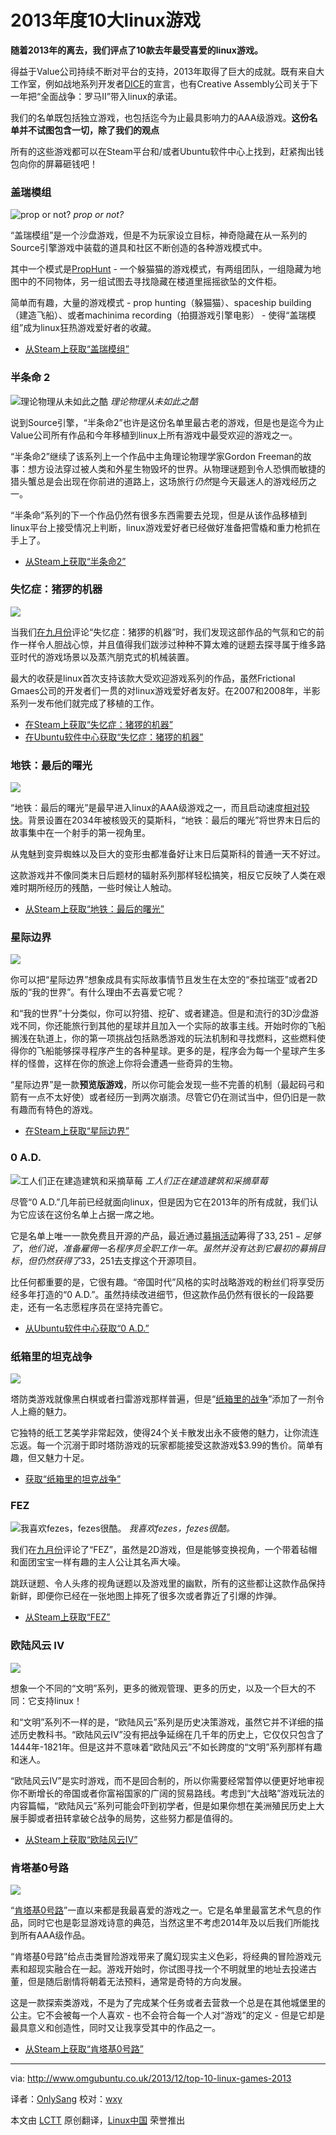 2013年度10大linux游戏
================================================================================

**随着2013年的离去，我们评点了10款去年最受喜爱的linux游戏。**

得益于Value公司持续不断对平台的支持，2013年取得了巨大的成就。既有来自大工作室，例如战地系列开发者[DICE][1]的宣言，也有Creative Assembly公司关于下一年把“全面战争：罗马II”带入linux的承诺。

我们的名单既包括独立游戏，也包括迄今为止最具影响力的AAA级游戏。**这份名单并不试图包含一切，除了我们的观点**

所有的这些游戏都可以在Steam平台和/或者Ubuntu软件中心上找到，赶紧掏出钱包向你的屏幕砸钱吧！

### 盖瑞模组 ###

![prop or not?](http://www.omgubuntu.co.uk/wp-content/uploads/2013/12/garrysmod-prophunt.jpg)
*prop or not?*

“盖瑞模组”是一个沙盘游戏，但是不为玩家设立目标，神奇隐藏在从一系列的Source引擎游戏中装载的道具和社区不断创造的各种游戏模式中。

其中一个模式是[PropHunt][3] - 一个躲猫猫的游戏模式，有两组团队，一组隐藏为地图中的不同物体，另一组试图去寻找隐藏在楼道里摇摇欲坠的文件柜。

简单而有趣，大量的游戏模式 - prop hunting（躲猫猫）、spaceship building（建造飞船）、或者machinima recording（拍摄游戏引擎电影） - 使得“盖瑞模组”成为linux狂热游戏爱好者的收藏。

- [从Steam上获取“盖瑞模组”][4]

### 半条命 2 ###

![理论物理从未如此之酷](http://www.omgubuntu.co.uk/wp-content/uploads/2013/05/halflife.jpg)
*理论物理从未如此之酷*

说到Source引擎，“半条命2”也许是这份名单里最古老的游戏，但是也是迄今为止Value公司所有作品和今年移植到linux上所有游戏中最受欢迎的游戏之一。

“半条命2”继续了该系列上一个作品中主角理论物理学家Gordon Freeman的故事：想方设法穿过被人类和外星生物毁坏的世界。从物理谜题到令人恐惧而敏捷的猎头蟹总是会出现在你前进的道路上，这场旅行*仍然*是今天最迷人的游戏经历之一。

“半条命”系列的下一个作品仍然有很多东西需要去兑现，但是从该作品移植到linux平台上接受情况上判断，linux游戏爱好者已经做好准备把雪橇和重力枪抓在手上了。

- [从Steam上获取“半条命2”][5]

### 失忆症：猪猡的机器  ###

![](http://www.omgubuntu.co.uk/wp-content/uploads/2013/09/amnesia-machine-for-pigs.jpg)

当我们[在九月份][6]评论“失忆症：猪猡的机器”时，我们发现这部作品的气氛和它的前作一样令人胆战心惊，并且值得我们跋涉过种种不算太难的谜题去探寻属于维多路亚时代的游戏场景以及蒸汽朋克式的机械装置。

最大的收获是linux首次支持该款大受欢迎游戏系列的作品，虽然Frictional Gmaes公司的开发者们一贯的对linux游戏爱好者友好。在2007和2008年，半影系列一发布他们就完成了移植的工作。

- [在Steam上获取“失忆症：猪猡的机器”][7]
- [在Ubuntu软件中心获取“失忆症：猪猡的机器”][8]

### 地铁：最后的曙光  ###

![](http://www.omgubuntu.co.uk/wp-content/uploads/2013/12/metro-lastlight-750x294.png)

“地铁：最后的曙光”是最早进入linux的AAA级游戏之一，而且启动速度[相对较快][9]。背景设置在2034年被核毁灭的莫斯科，“地铁：最后的曙光”将世界末日后的故事集中在一个射手的第一视角里。

从鬼魅到变异蜘蛛以及巨大的变形虫都准备好让末日后莫斯科的普通一天不好过。

这款游戏并不像同类末日后题材的辐射系列那样轻松搞笑，相反它反映了人类在艰难时期所经历的残酷，一些时候让人触动。

- [从Steam上获取“地铁：最后的曙光”][10]

### 星际边界 ###

![](http://www.omgubuntu.co.uk/wp-content/uploads/2013/12/starbound.jpg)

你可以把“星际边界”想象成具有实际故事情节且发生在太空的“泰拉瑞亚”或者2D版的“我的世界”。有什么理由不去喜爱它呢？

和“我的世界”十分类似，你可以狩猎、挖矿、或者建造。但是和流行的3D沙盘游戏不同，你还能旅行到其他的星球并且加入一个实际的故事主线。开始时你的飞船搁浅在轨道上，你的第一项挑战包括熟悉游戏的玩法机制和寻找燃料，这些燃料使得你的飞船能够探寻程序产生的各种星球。更多的是，程序会为每一个星球产生多样的怪兽，这样在你的旅途上你将会遭遇一些奇异的生物。

“星际边界”是一款**预览版游戏**，所以你可能会发现一些不完善的机制（最起码弓和箭有一点不太好使）或者经历一到两次崩溃。尽管它仍在测试当中，但仍旧是一款有趣而有特色的游戏。

- [在Steam上获取“星际边界”][11]

### 0 A.D. ###

![工人们正在建造建筑和采摘草莓](http://www.omgubuntu.co.uk/wp-content/uploads/2013/09/0ad_buildings.jpg)
*工人们正在建造建筑和采摘草莓*

尽管“0 A.D.”几年前已经就面向linux，但是因为它在2013年的所有成就，我们认为它应该在这份名单上占据一席之地。

它是名单上唯一一款免费且开源的产品，最近通过[募捐活动][12]筹得了$33,251 - 足够了，他们说，准备雇佣一名程序员全职工作一年。虽然并没有达到它最初的募捐目标，但仍然获得了$33，251去支撑这个开源项目。

比任何都重要的是，它很有趣。“帝国时代”风格的实时战略游戏的粉丝们将享受历经多年打造的“0 A.D.”。虽然持续改进细节，但这款作品仍然有很长的一段路要走，还有一名志愿程序员在坚持完善它。

- [从Ubuntu软件中心获取“0 A.D.”][13]

### 纸箱里的坦克战争  ###

![](http://www.omgubuntu.co.uk/wp-content/uploads/2013/12/papertanks.jpg)

塔防类游戏就像黑白棋或者扫雷游戏那样普遍，但是“[纸箱里的战争][14]”添加了一剂令人上瘾的魅力。

它独特的纸工艺美学非常起效，使得24个关卡散发出永不疲倦的魅力，让你流连忘返。每一个沉溺于即时塔防游戏的玩家都能接受这款游戏$3.99的售价。简单有趣，但又魅力十足。

- [获取“纸箱里的坦克战争”][15]

### FEZ ###

![我喜欢fezes，fezes很酷。](http://www.omgubuntu.co.uk/wp-content/uploads/2013/09/fez-closeup-300x204.png)
*我喜欢fezes，fezes很酷。*

我们在[九月份][16]评论了“FEZ”，虽然是2D游戏，但是能够变换视角，一个带着毡帽和面团宝宝一样有趣的主人公让其名声大噪。

跳跃谜题、令人头疼的视角谜题以及游戏里的幽默，所有的这些都让这款作品保持新鲜，即便你已经在一张地图上摔死了很多次或者靠近了引爆的炸弹。

- [从Steam上获取“FEZ”][17]

### 欧陆风云 IV ###

![](http://www.omgubuntu.co.uk/wp-content/uploads/2013/12/europa-universalis-banner.jpg)

想象一个不同的“文明”系列，更多的微观管理、更多的历史，以及一个巨大的不同：它支持linux！

和“文明”系列不一样的是，“欧陆风云”系列是历史决策游戏，虽然它并不详细的描述历史教科书。“欧陆风云IV”没有把战争延绵在几千年的历史上，它仅仅只包含了1444年-1821年。但是这并不意味着“欧陆风云”不如长跨度的“文明”系列那样有趣和迷人。

“欧陆风云IV”是实时游戏，而不是回合制的，所以你需要经常暂停以便更好地审视你不断增长的帝国或者你富裕国家的广阔的贸易路线。考虑到“大战略”游戏玩法的内容篇幅，“欧陆风云”系列可能会吓到初学者，但是如果你想在美洲殖民历史上大展手脚或者扭转拿破仑战争的局势，这些努力都是值得的。

- [从Steam上获取“欧陆风云IV”][18]

### 肯塔基0号路 ###

![](http://www.omgubuntu.co.uk/wp-content/uploads/2013/02/Kentucy-Route-Zero-1.jpg)

“[肯塔基0号路][19]”一直以来都是我最喜爱的游戏之一。它是名单里最富艺术气息的作品，同时它也是彰显游戏诗意的典范，当然这里不考虑2014年及以后我们所能找到所有AAA级作品。

“肯塔基0号路”给点击类冒险游戏带来了魔幻现实主义色彩，将经典的冒险游戏元素和超现实融合在一起。游戏开始时，你试图寻找一个不明就里的地址去投递古董，但是随后剧情将朝着无法预料，通常是奇特的方向发展。

这是一款探索类游戏，不是为了完成某个任务或者去营救一个总是在其他城堡里的公主。它不会被每一个人喜欢 - 也不会符合每一个人对“游戏”的定义 - 但是它却是最具意义和创造性，同时又让我享受其中的作品之一。

- [从Steam上获取“肯塔基0号路”][20]

--------------------------------------------------------------------------------

via: http://www.omgubuntu.co.uk/2013/12/top-10-linux-games-2013

译者：[OnlySang](https://github.com/OnlySang) 校对：[wxy](https://github.com/wxy)

本文由 [LCTT](https://github.com/LCTT/TranslateProject) 原创翻译，[Linux中国](http://linux.cn/) 荣誉推出

[1]:http://www.polygon.com/2013/10/12/4826190/linux-only-needs-one-killer-game-to-explode-says-battlefield-director
[2]:http://www.omgubuntu.co.uk/2013/11/total-war-rome-ii-coming-linux-early-next-year
[3]:http://steamcommunity.com/sharedfiles/filedetails/?id=135509255
[4]:http://store.steampowered.com/app/4000
[5]:http://store.steampowered.com/app/220
[6]:http://www.omgubuntu.co.uk/2013/09/amnesia-a-machine-for-pigs-review
[7]:http://store.steampowered.com/app/239200
[8]:https://apps.ubuntu.com/cat/applications/amnesia-amfp/
[9]:http://www.omgubuntu.co.uk/2013/11/metro-last-light-steam-linux-download
[10]:http://store.steampowered.com/app/43160
[11]:http://store.steampowered.com/app/211820
[12]:http://www.omgubuntu.co.uk/2013/10/crowd-funding-success-historical-war-game-0-d
[13]:https://apps.ubuntu.com/cat/applications/0ad/
[14]:http://www.omgubuntu.co.uk/2013/03/war-in-a-box-paper-tanks-ubuntu-review
[15]:https://apps.ubuntu.com/cat/applications/war-in-a-box-paper-tanks/
[16]:http://www.omgubuntu.co.uk/2013/09/fez-indie-game-review-on-linux
[17]:http://store.steampowered.com/app/224760/
[18]:http://store.steampowered.com/app/236850
[19]:http://www.omgubuntu.co.uk/2013/02/adventures-in-magical-realism-kentucky-route-zero-act-i-review
[20]:http://store.steampowered.com/app/231200
